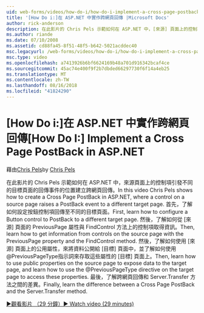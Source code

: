 ```yaml
---
uid: web-forms/videos/how-do-i/how-do-i-implement-a-cross-page-postback-in-aspnet
title: '[How Do i:]在 ASP.NET 中實作跨網頁回傳 |Microsoft Docs'
author: rick-anderson
description: 在此影片的 Chris Pels 示範如何在 ASP.NET 中，[來源] 頁面上的控制項位置引發回傳事件以不同的目標建立跨網頁回傳...
ms.author: riande
ms.date: 07/10/2008
ms.assetid: cd88fa45-8f51-48f5-b642-5021acddec40
msc.legacyurl: /web-forms/videos/how-do-i/how-do-i-implement-a-cross-page-postback-in-aspnet
msc.type: video
ms.openlocfilehash: a7413926b6bf6624169b48a701d916342bcaf4ce
ms.sourcegitcommit: 45ac74e400f9f2b7dbded66297730f6f14a4eb25
ms.translationtype: MT
ms.contentlocale: zh-TW
ms.lasthandoff: 08/16/2018
ms.locfileid: "41824290"
---
```

<a name="how-do-i-implement-a-cross-page-postback-in-aspnet"></a><span data-ttu-id="1afa9-103">[How Do i:]在 ASP.NET 中實作跨網頁回傳</span><span class="sxs-lookup"><span data-stu-id="1afa9-103">[How Do I:] Implement a Cross Page PostBack in ASP.NET</span></span>
====================
<span data-ttu-id="1afa9-104">藉由[Chris Pels](https://twitter.com/chrispels)</span><span class="sxs-lookup"><span data-stu-id="1afa9-104">by [Chris Pels](https://twitter.com/chrispels)</span></span>

<span data-ttu-id="1afa9-105">在此影片的 Chris Pels 示範如何在 ASP.NET 中，來源頁面上的控制項引發不同的目標頁面的回傳事件的位置建立跨網頁回傳。</span><span class="sxs-lookup"><span data-stu-id="1afa9-105">In this video Chris Pels shows how to create a Cross Page PostBack in ASP.NET, where a control on a source page raises a PostBack event to a different target page.</span></span> <span data-ttu-id="1afa9-106">首先，了解如何設定按鈕控制項回傳至不同的目標頁面。</span><span class="sxs-lookup"><span data-stu-id="1afa9-106">First, learn how to configure a Button control to PostBack to a different target page.</span></span> <span data-ttu-id="1afa9-107">然後，了解如何從 [來源] 頁面的 PreviousPage 屬性與 FindControl 方法上的控制項取得資訊。</span><span class="sxs-lookup"><span data-stu-id="1afa9-107">Then, learn how to get information from controls on the source page with the PreviousPage property and the FindControl method.</span></span> <span data-ttu-id="1afa9-108">然後，了解如何使用 [來源] 頁面上的公用屬性，來將資料公開給 [目標] 頁面中，並了解如何使用@PreviousPageType指示詞來存取這些屬性的 [目標] 頁面上。</span><span class="sxs-lookup"><span data-stu-id="1afa9-108">Then, learn how to use public properties on the source page to expose data to the target page, and learn how to use the @PreviousPageType directive on the target page to access these properties.</span></span> <span data-ttu-id="1afa9-109">最後，了解跨網頁回傳和 Server.Transfer 方法之間的差異。</span><span class="sxs-lookup"><span data-stu-id="1afa9-109">Finally, learn the difference between a Cross Page PostBack and the Server.Transfer method.</span></span>

[<span data-ttu-id="1afa9-110">&#9654;觀看影片 （29 分鐘）</span><span class="sxs-lookup"><span data-stu-id="1afa9-110">&#9654; Watch video (29 minutes)</span></span>](https://channel9.msdn.com/Blogs/ASP-NET-Site-Videos/how-do-i-implement-a-cross-page-postback-in-aspnet)
